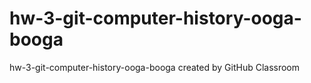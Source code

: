 # hw-3-git-computer-history-ooga-booga
hw-3-git-computer-history-ooga-booga created by GitHub Classroom
